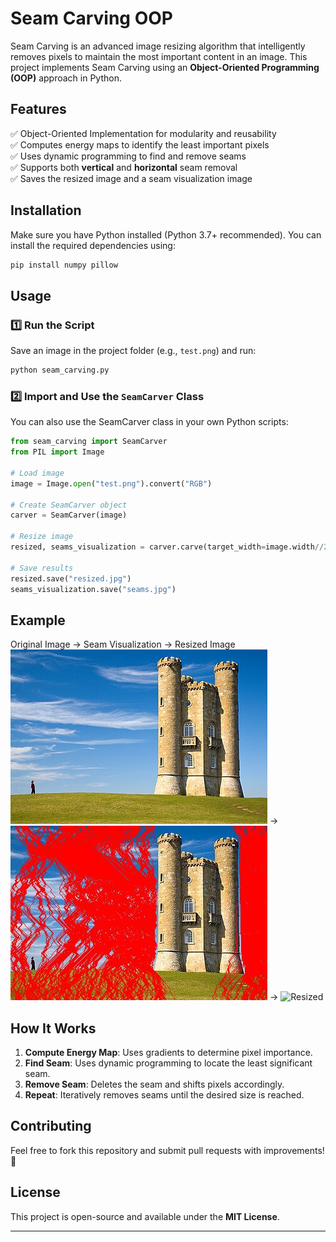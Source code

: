 # Seam Carving OOP

Seam Carving is an advanced image resizing algorithm that intelligently removes pixels to maintain the most important content in an image. This project implements Seam Carving using an **Object-Oriented Programming (OOP)** approach in Python.

## Features
✅ Object-Oriented Implementation for modularity and reusability  
✅ Computes energy maps to identify the least important pixels  
✅ Uses dynamic programming to find and remove seams  
✅ Supports both **vertical** and **horizontal** seam removal  
✅ Saves the resized image and a seam visualization image  

## Installation
Make sure you have Python installed (Python 3.7+ recommended). You can install the required dependencies using:

```bash
pip install numpy pillow
```

## Usage

### 1️⃣ Run the Script
Save an image in the project folder (e.g., `test.png`) and run:
```bash
python seam_carving.py
```

### 2️⃣ Import and Use the `SeamCarver` Class
You can also use the SeamCarver class in your own Python scripts:
```python
from seam_carving import SeamCarver
from PIL import Image

# Load image
image = Image.open("test.png").convert("RGB")

# Create SeamCarver object
carver = SeamCarver(image)

# Resize image
resized, seams_visualization = carver.carve(target_width=image.width//2, target_height=image.height//2)

# Save results
resized.save("resized.jpg")
seams_visualization.save("seams.jpg")
```

## Example
Original Image → Seam Visualization → Resized Image  
![Original](examples/test3.png) → ![Seams](examples/seams_width.jpg) → ![Resized](resized_width.jpg)

## How It Works
1. **Compute Energy Map**: Uses gradients to determine pixel importance.  
2. **Find Seam**: Uses dynamic programming to locate the least significant seam.  
3. **Remove Seam**: Deletes the seam and shifts pixels accordingly.  
4. **Repeat**: Iteratively removes seams until the desired size is reached.  

## Contributing
Feel free to fork this repository and submit pull requests with improvements! 🚀

## License
This project is open-source and available under the **MIT License**.

---

